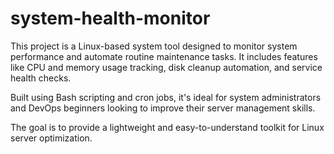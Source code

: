 # system-health-monitor


This project is a Linux-based system tool designed to monitor system performance and automate routine maintenance tasks. It includes features like CPU and memory usage tracking, disk cleanup automation, and service health checks.

Built using Bash scripting and cron jobs, it's ideal for system administrators and DevOps beginners looking to improve their server management skills.

The goal is to provide a lightweight and easy-to-understand toolkit for Linux server optimization.

